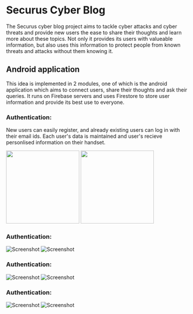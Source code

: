 # Securus Cyber Blog

The Securus cyber blog project aims to tackle cyber attacks and cyber threats and provide new users the ease to share their thoughts and learn more about these topics. Not only it provides its users with valueable information, but also uses this information to protect people from known threats and attacks without them knowing it.

## Android application

This idea is implemented in 2 modules, one of which is the android application which aims to connect users, share their thoughts and ask their queries. It runs on Firebase servers and uses Firestore to store user information and provide its best use to everyone.

### Authentication:

New users can easily register, and already existing users can log in with their email ids. Each user's data is maintained and user's recieve personlised information on their handset.

<img src="Screenshots/1.jpg" width="200" /> <img src="Screenshots/2.jpg" width="200" />

### Authentication:

![Screenshot](Screenshots/3.jpg) ![Screenshot](Screenshots/4.jpg)

### Authentication:

![Screenshot](Screenshots/5.jpg) ![Screenshot](Screenshots/6.jpg)

### Authentication:

![Screenshot](Screenshots/7.jpg) ![Screenshot](Screenshots/8.jpg)

